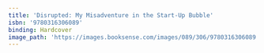 ```yaml
---
title: 'Disrupted: My Misadventure in the Start-Up Bubble'
isbn: '9780316306089'
binding: Hardcover
image_path: 'https://images.booksense.com/images/089/306/9780316306089.jpg'
---
```



